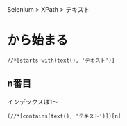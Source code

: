 Selenium > XPath > テキスト
# から始まる
```xpath
//*[starts-with(text(), 'テキスト')]
```

## n番目
インデックスは1～  
```xpath
(//*[contains(text(), 'テキスト')])[n]
```
